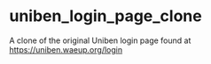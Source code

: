 # uniben_login_page_clone
A clone of the original Uniben login page found at https://uniben.waeup.org/login
